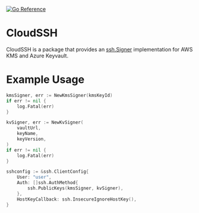 [![Go Reference](https://pkg.go.dev/badge/github.com/stormentt/cloudssh.svg)](https://pkg.go.dev/github.com/stormentt/cloudssh)

# CloudSSH
CloudSSH is a package that provides an [ssh.Signer](https://pkg.go.dev/golang.org/x/crypto/ssh#Signer) implementation for AWS KMS and Azure Keyvault.

# Example Usage
```go
kmsSigner, err := NewKmsSigner(kmsKeyId)
if err != nil {
	log.Fatal(err)
}

kvSigner, err := NewKvSigner(
	vaultUrl,
	keyName,
	keyVersion,
)
if err != nil {
	log.Fatal(err)
}

sshconfig := &ssh.ClientConfig{
	User: "user",
	Auth: []ssh.AuthMethod{
		ssh.PublicKeys(kmsSigner, kvSigner),
	},
	HostKeyCallback: ssh.InsecureIgnoreHostKey(),
}
```



